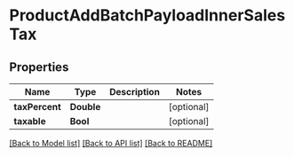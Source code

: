 # ProductAddBatchPayloadInnerSalesTax

## Properties
Name | Type | Description | Notes
------------ | ------------- | ------------- | -------------
**taxPercent** | **Double** |  | [optional] 
**taxable** | **Bool** |  | [optional] 

[[Back to Model list]](../README.md#documentation-for-models) [[Back to API list]](../README.md#documentation-for-api-endpoints) [[Back to README]](../README.md)


